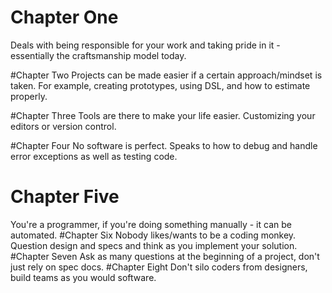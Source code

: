 # Chapter One
Deals with being responsible for your work and taking pride in it - essentially the craftsmanship model today.

#Chapter Two
Projects can be made easier if a certain approach/mindset is taken.  For example, creating prototypes, using DSL, and how to estimate properly.

#Chapter Three
Tools are there to make your life easier. Customizing your editors or version control.

#Chapter Four
No software is perfect. Speaks to how to debug and handle error exceptions as well as testing code.

# Chapter Five
You're a programmer, if you're doing something manually - it can be automated.
#Chapter Six
Nobody likes/wants to be a coding monkey. Question design and specs and think as you implement your solution.
#Chapter Seven
Ask as many questions at the beginning of a project, don't just rely on spec docs.
#Chapter Eight
Don't silo coders from designers, build teams as you would software.

